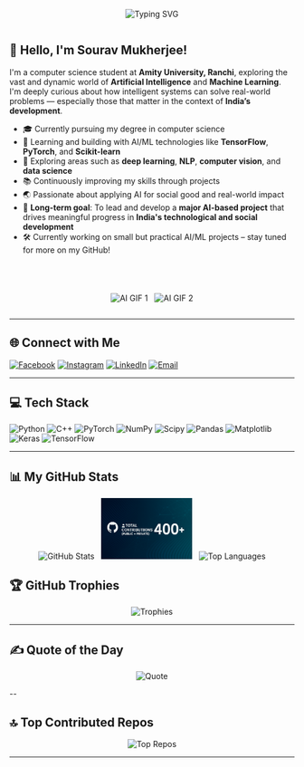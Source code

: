 <!-- Typing SVG -->
<p align="center">
  <img src="https://readme-typing-svg.herokuapp.com?font=Fira+Code&size=28&pause=1000&color=6C63FF&center=true&vCenter=true&width=800&lines=Hi+There+👋,+I'm+SOURAV!;🚀+Passionate+about+Machine+Learning;🤖+Enthusiast+in+Artificial+Intelligence" alt="Typing SVG" />
</p>

<!-- About Me Section with Side-by-Side GIFs -->
<div align="center" style="display: flex; align-items: center; justify-content: center; flex-wrap: wrap; gap: 40px;">

<!-- Text Section -->
<div align="left" style="flex: 1; min-width: 300px; max-width: 600px;">

## 👋 Hello, I'm Sourav Mukherjee!

I'm a computer science student at **Amity University, Ranchi**, exploring the vast and dynamic world of **Artificial Intelligence** and **Machine Learning**. I'm deeply curious about how intelligent systems can solve real-world problems — especially those that matter in the context of **India’s development**.

- 🎓 Currently pursuing my degree in computer science  
- 🤖 Learning and building with AI/ML technologies like **TensorFlow**, **PyTorch**, and **Scikit-learn**  
- 🧠 Exploring areas such as **deep learning**, **NLP**, **computer vision**, and **data science**  
- 📚 Continuously improving my skills through projects  
- 🌏 Passionate about applying AI for social good and real-world impact  
- 🚀 **Long-term goal**: To lead and develop a **major AI-based project** that drives meaningful progress in **India's technological and social development**  
- 🛠️ Currently working on small but practical AI/ML projects – stay tuned for more on my GitHub!

</div>

<!-- GIFs Side-by-Side -->
<div align="center" style="flex: 1; min-width: 300px;">
  <p align="center">
  <img src="https://media1.tenor.com/m/3wqA2svtEtMAAAAC/thg360vr.gif" width="50%" alt="AI GIF 1" />
  &nbsp;
  <img src="https://media.giphy.com/media/qgQUggAC3Pfv687qPC/giphy.gif" width="38%" alt="AI GIF 2" />
</p>
  
</div>

</div>


---

## 🌐 Connect with Me

[![Facebook](https://img.shields.io/badge/Facebook-%231877F2.svg?logo=Facebook&logoColor=white)](https://www.facebook.com/profile.php?id=100024005292274) 
[![Instagram](https://img.shields.io/badge/Instagram-%23E4405F.svg?logo=Instagram&logoColor=white)](https://instagram.com/sourav2244_) 
[![LinkedIn](https://img.shields.io/badge/LinkedIn-%230077B5.svg?logo=linkedin&logoColor=white)](https://www.linkedin.com/in/sourav-mukherjee-553134329/) 
[![Email](https://img.shields.io/badge/Email-D14836?logo=gmail&logoColor=white)](mailto:souravmukherjee1584@gmail.com) 

---

## 💻 Tech Stack

![Python](https://img.shields.io/badge/python-3670A0?style=for-the-badge&logo=python&logoColor=ffdd54) 
![C++](https://img.shields.io/badge/c++-%2300599C.svg?style=for-the-badge&logo=c%2B%2B&logoColor=white) 
![PyTorch](https://img.shields.io/badge/PyTorch-%23EE4C2C.svg?style=for-the-badge&logo=PyTorch&logoColor=white) 
![NumPy](https://img.shields.io/badge/numpy-%23013243.svg?style=for-the-badge&logo=numpy&logoColor=white) 
![Scipy](https://img.shields.io/badge/SciPy-%230C55A5.svg?style=for-the-badge&logo=scipy&logoColor=white) 
![Pandas](https://img.shields.io/badge/pandas-%23150458.svg?style=for-the-badge&logo=pandas&logoColor=white) 
![Matplotlib](https://img.shields.io/badge/Matplotlib-%23ffffff.svg?style=for-the-badge&logo=Matplotlib&logoColor=black) 
![Keras](https://img.shields.io/badge/Keras-%23D00000.svg?style=for-the-badge&logo=Keras&logoColor=white) 
![TensorFlow](https://img.shields.io/badge/TensorFlow-%23FF6F00.svg?style=for-the-badge&logo=TensorFlow&logoColor=white)

---


## 📊 My GitHub Stats
<p align="center">
  <img src="https://github-readme-stats.vercel.app/api?username=Souravs-Codes&show_icons=true&theme=tokyonight&hide_border=true" width="51%" alt="GitHub Stats" />
  &nbsp;
  <img src="https://raw.githubusercontent.com/Souravs-Codes/Souravs-Codes/main/total-contributions.png" width="32%" alt="Contribution Graph" />
  &nbsp;
  <img src="https://github-readme-stats.vercel.app/api/top-langs/?username=Souravs-Codes&layout=compact&theme=tokyonight&hide_border=true" width="32%" alt="Top Languages" />
</p>



## 🏆 GitHub Trophies

<p align="center">
  <img src="https://github-profile-trophy.vercel.app/?username=Souravs-Codes&theme=radical&no-frame=false&no-bg=true&margin-w=4" alt="Trophies" />
</p>

---

## ✍️ Quote of the Day

<p align="center">
  <img src="https://quotes-github-readme.vercel.app/api?type=horizontal&theme=radical" alt="Quote" />
</p>

--

## 🔝 Top Contributed Repos

<p align="center">
  <img src="https://github-contributor-stats.vercel.app/api?username=Souravs-Codes&limit=5&theme=radical&combine_all_yearly_contributions=true" alt="Top Repos" />
</p>

---

